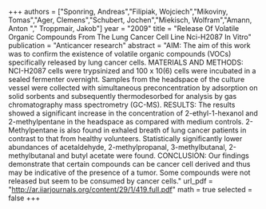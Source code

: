 
+++
authors = ["Sponring, Andreas","Filipiak, Wojciech","Mikoviny, Tomas","Ager, Clemens","Schubert, Jochen","Miekisch, Wolfram","Amann, Anton "," Troppmair, Jakob"]
year = "2009"
title = "Release Of Volatile Organic Compounds From The Lung Cancer Cell Line Nci-H2087 In Vitro"
publication = "Anticancer research"
abstract = "AIM: The aim of this work was to confirm the existence of volatile organic compounds (VOCs) specifically released by lung cancer cells. MATERIALS AND METHODS: NCI-H2087 cells were trypsinized and 100 x 10(6) cells were incubated in a sealed fermenter overnight. Samples from the headspace of the culture vessel were collected with simultaneous preconcentration by adsorption on solid sorbents and subsequently thermodesorbed for analysis by gas chromatography mass spectrometry (GC-MS). RESULTS: The results showed a significant increase in the concentration of 2-ethyl-1-hexanol and 2-methylpentane in the headspace as compared with medium controls. 2-Methylpentane is also found in exhaled breath of lung cancer patients in contrast to that from healthy volunteers. Statistically significantly lower abundances of acetaldehyde, 2-methylpropanal, 3-methylbutanal, 2-methylbutanal and butyl acetate were found. CONCLUSION: Our findings demonstrate that certain compounds can be cancer cell derived and thus may be indicative of the presence of a tumor. Some compounds were not released but seem to be consumed by cancer cells."
url_pdf = "http://ar.iiarjournals.org/content/29/1/419.full.pdf"
math = true
selected = false
+++
